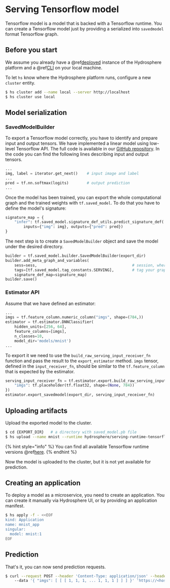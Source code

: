 # Serving Tensorflow model

Tensorflow model is a model that is backed with a Tensorflow runtime.
You can create a Tensorflow model just by providing a serialized into
`savedmodel` format Tensorflow graph.


## Before you start

We assume you already have a @ref[deployed](../../install/platform.md)
instance of the Hydrosphere platform and a
@ref[CLI](../../install/cli.md) on your local machine.

To let `hs` know where the Hydrosphere platform runs, configure a new
`cluster` entity.

```sh
$ hs cluster add --name local --server http://localhost
$ hs cluster use local
```

## Model serialization

### SavedModelBuilder

To export a Tensorflow model correctly, you have to identify and prepare
input and output tensors. We have implemented a linear model using
low-level Tensorflow API. The full code is available in our
[GitHub repository](https://github.com/Hydrospheredata/hydro-serving-example/blob/master/examples/mnist_tf/train_mnist.py).
In the code you can find the following lines describing input and output
tensors.

```python
...
img, label = iterator.get_next()    # input image and label
...
pred = tf.nn.softmax(logits)        # output prediction
...
```

Once the model has been trained, you can export the whole computational
graph and the trained weights with `tf.saved_model`. To do that you have
to define the model's signature:

```python
signature_map = {
    "infer": tf.saved_model.signature_def_utils.predict_signature_def(
        inputs={"img": img}, outputs={"pred": pred})
}
```

The next step is to create a `SavedModelBuilder` object and save the
model under the desired directory.

```python
builder = tf.saved_model.builder.SavedModelBuilder(export_dir)
builder.add_meta_graph_and_variables(
    sess=sess,                                          # session, where the graph was initialized
    tags=[tf.saved_model.tag_constants.SERVING],        # tag your graph as servable using this constant
    signature_def_map=signature_map)
builder.save()
```

### Estimator API

Assume that we have defined an estimator:

```python
...
imgs = tf.feature_column.numeric_column("imgs", shape=(784,))
estimator = tf.estimator.DNNClassifier(
    hidden_units=[256, 64],
    feature_columns=[imgs],
    n_classes=10,
    model_dir='models/mnist')
...
```

To export it we need to use the `build_raw_serving_input_receiver_fn`
function and pass the result to the `export_estimator` method. `imgs`
tensor, defined in the `input_receiver_fn`, should be similar to the
`tf.feature_column` that is expected by the estimator.

```python
serving_input_receiver_fn = tf.estimator.export.build_raw_serving_input_receiver_fn({
    "imgs": tf.placeholder(tf.float32, shape=(None, 784))
})
estimator.export_savedmodel(export_dir, serving_input_receiver_fn)
```

## Uploading artifacts

Upload the exported model to the cluster.


```sh
$ cd {EXPORT_DIR}   # a directory with saved_model.pb file
$ hs upload --name mnist --runtime hydrosphere/serving-runtime-tensorflow-1.13.1:$released_version$
```


{% hint style="info" %} You can find all available Tensorflow runtime
versions @ref[here](../../reference/runtimes.md). {% endhint %}

Now the model is uploaded to the cluster, but it is not yet available
for prediction.

## Creating an application

To deploy a model as a microservice, you need to create an application.
You can create it manually via Hydrosphere UI, or by providing an
application manifest.

```sh
$ hs apply -f - <<EOF
kind: Application
name: mnist_app
singular:
  model: mnist:1
EOF
```

## Prediction

That's it, you can now send prediction requests.

```sh
$ curl --request POST --header 'Content-Type: application/json' --header 'Accept: application/json' \ 
    --data '{ "imgs": [ [ [ 1, 1, 1, ... 1, 1, 1 ] ] ] }' 'https://<host>/gateway/applications/mnist_app'
```

